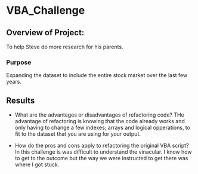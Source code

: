 # VBA_Challenge

## Overview of Project:
To help Steve do more research for his parents. 
### Purpose
Expanding the dataset to include the entire stock market over the last few years.

## Results

- What are the advantages or disadvantages of refactoring code?
THe advantage of refactoring is knowing that the code already works and only having to change a few indexes; arrays and logical opperations, to fit to the dataset that you are using for your output.

- How do the pros and cons apply to refactoring the original VBA script?  In this challenge is was difficult to understand the vinacular. I know how to get to the outcome but the way we were instructed to get there was where I got stuck. 


